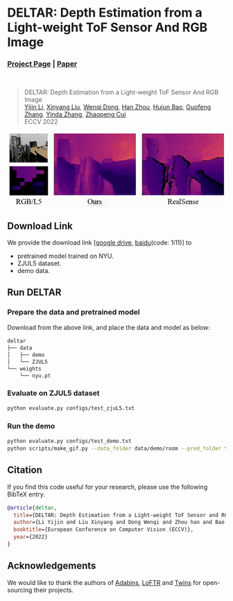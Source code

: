 # DELTAR: Depth Estimation from a Light-weight ToF Sensor And RGB Image
### [Project Page](https://zju3dv.github.io/deltar/) | [Paper](https://arxiv.org/pdf/2209.13362.pdf)
<br/>

> DELTAR: Depth Estimation from a Light-weight ToF Sensor And RGB Image  
> [Yijin Li](https://github.com/eugenelyj), [Xinyang Liu](https://github.com/QsingHuan), [Wenqi Dong](https://github.com/wqdong8), [Han Zhou](https://github.com/asdiuzd), [Hujun Bao](http://www.cad.zju.edu.cn/home/bao), [Guofeng Zhang](http://www.cad.zju.edu.cn/home/gfzhang), [Yinda Zhang](https://www.zhangyinda.com), [Zhaopeng Cui](https://zhpcui.github.io)  
> ECCV 2022

![Demo Video](https://github.com/eugenelyj/open_access_assets/raw/master/deltar/comp_realsense_short.gif)


## Download Link

We provide the download link [[google drive](https://drive.google.com/drive/folders/1ZGUdagrmFDr90Lm6qG1FkbZR_Tgpmr64?usp=share_link), [baidu](https://pan.baidu.com/s/13qoVoZejiRzmoJGkFJdh0w?pwd=1i11)(code: 1i11)] to
  - pretrained model trained on NYU.
  - ZJUL5 dataset.
  - demo data.


## Run DELTAR

### Prepare the data and pretrained model
Download from the above link, and place the data and model as below: 


```
deltar
├── data
│   ├── demo
│   └── ZJUL5
└── weights
    └── nyu.pt
```

### Evaluate on ZJUL5 dataset

```bash
python evaluate.py configs/test_zjuL5.txt
```

### Run the demo

```bash
python evaluate.py configs/test_demo.txt
python scripts/make_gif.py --data_folder data/demo/room --pred_folder tmp/room
```


## Citation

If you find this code useful for your research, please use the following BibTeX entry.

```bibtex
@article{deltar,
  title={DELTAR: Depth Estimation from a Light-weight ToF Sensor and RGB Image},
  author={Li Yijin and Liu Xinyang and Dong Wenqi and Zhou han and Bao Hujun and Zhang Guofeng and Zhang Yinda and Cui Zhaopeng},
  booktitle={European Conference on Computer Vision (ECCV)},
  year={2022}
}
```

## Acknowledgements

We would like to thank the authors of [Adabins](https://github.com/shariqfarooq123/AdaBins), [LoFTR](https://github.com/zju3dv/LoFTR) and [Twins](https://github.com/Meituan-AutoML/Twins) for open-sourcing their projects.

